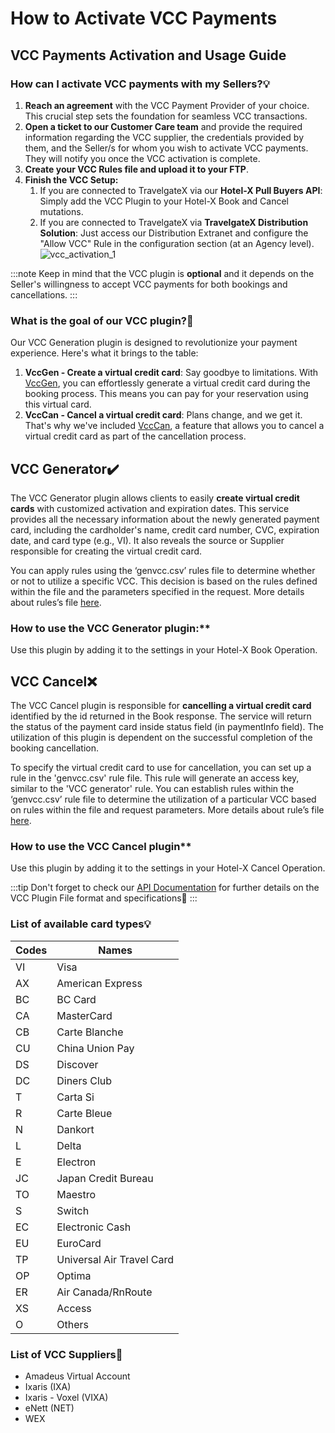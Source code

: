 ﻿---
sidebar_position: 4
---
# How to Activate VCC Payments

## VCC Payments Activation and Usage Guide

### How can I activate VCC payments with my Sellers?💡
1. **Reach an agreement** with the VCC Payment Provider of your choice. This crucial step sets the foundation for seamless VCC transactions.
1. **Open a ticket to our Customer Care team** and provide the required information regarding the VCC supplier, the credentials provided by them, and the Seller/s for whom you wish to activate VCC payments. They will notify you once the VCC activation is complete.
1. **Create your VCC Rules file and upload it to your FTP**.
1. **Finish the VCC Setup:**
    1. If you are connected to TravelgateX via our **Hotel-X Pull Buyers API**: Simply add the VCC Plugin to your Hotel-X Book and Cancel mutations.
    1. If you are connected to TravelgateX via **TravelgateX Distribution Solution**: Just access our Distribution Extranet and configure the "Allow VCC" Rule in the configuration section (at an Agency level).  
        ![vcc_activation_1](https://storage.travelgate.com/kbase/vcc_activation_1.jpg)


:::note
Keep in mind that the VCC plugin is **optional** and it depends on the Seller's willingness to accept VCC payments for both bookings and cancellations.
:::

### What is the goal of our VCC plugin?🚀
Our VCC Generation plugin is designed to revolutionize your payment experience. Here's what it brings to the table:

1. **VccGen - Create a virtual credit card**: Say goodbye to limitations. With [VccGen](/docs/apis/for-buyers/hotel-x-pull-buyers-api/plugins/virtual-credit-card), you can effortlessly generate a virtual credit card during the booking process. This means you can pay for your reservation using this virtual card.
1. **VccCan - Cancel a virtual credit card**: Plans change, and we get it. That's why we've included [VccCan](/docs/apis/for-buyers/hotel-x-pull-buyers-api/plugins/virtual-credit-card), a feature that allows you to cancel a virtual credit card as part of the cancellation process.

## VCC Generator✔️
The VCC Generator plugin allows clients to easily **create virtual credit cards** with customized activation and expiration dates. This service provides all the necessary information about the newly generated payment card, including the cardholder's name, credit card number, CVC, expiration date, and card type (e.g., VI). It also reveals the source or Supplier responsible for creating the virtual credit card.

You can apply rules using the ‘genvcc.csv’ rules file to determine whether or not to utilize a specific VCC. This decision is based on the rules defined within the file and the parameters specified in the request. More details about rules’s file [here](/docs/apis/for-buyers/hotel-x-pull-buyers-api/plugins/virtual-credit-card#file-format-specification).

### How to use the VCC Generator plugin:**  
Use this plugin by adding it to the settings in your Hotel-X Book Operation.

## VCC Cancel❌
The VCC Cancel plugin is responsible for **cancelling a virtual credit card** identified by the id returned in the Book response. The service will return the status of the payment card inside status field (in paymentInfo field). The utilization of this plugin is dependent on the successful completion of the booking cancellation.

To specify the virtual credit card to use for cancellation, you can set up a rule in the 'genvcc.csv' rule file. This rule will generate an access key, similar to the 'VCC generator' rule. You can establish rules within the ‘genvcc.csv’ rule file to determine the utilization of a particular VCC based on rules within the file and request parameters. More details about rule’s file [here](/docs/apis/for-buyers/hotel-x-pull-buyers-api/plugins/virtual-credit-card#file-format-specification).

### How to use the VCC Cancel plugin**

Use this plugin by adding it to the settings in your Hotel-X Cancel Operation.

:::tip
Don't forget to check our [API Documentation](/docs/apis/for-buyers/hotel-x-pull-buyers-api/plugins/virtual-credit-card#file-format-specification) for further details on the VCC Plugin File format and specifications🔎
:::

### List of available card types💡

| Codes  | Names  |
| ---  |  --- |
| VI  |  Visa |
| AX  |  American Express |
| BC  |  BC Card |
| CA  |  MasterCard |
| CB  |  Carte Blanche |
| CU  |  China Union Pay |
| DS  |  Discover |
| DC  |  Diners Club |
| T  |  Carta Si |
| R	  |  Carte Bleue |
| N  |  Dankort |
| L  |  Delta |
| E  |  Electron |
| JC  |  Japan Credit Bureau |
| TO  |  Maestro |
| S	  |  Switch |
| EC  |  Electronic Cash |
| EU  |  EuroCard |
| TP  |  Universal Air Travel Card |
| OP  |  Optima |
| ER  |  Air Canada/RnRoute |
| XS  |  Access |
| O  |  Others |

 
### List of VCC Suppliers📑
- Amadeus Virtual Account
- Ixaris (IXA)
- Ixaris - Voxel (VIXA)
- eNett (NET)
- WEX

<TipContactCustomerCare/>
